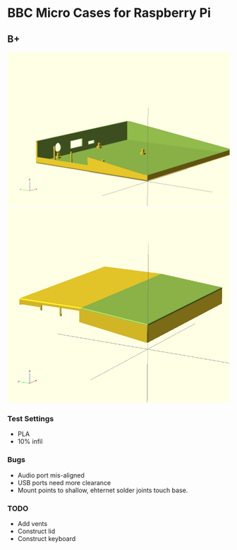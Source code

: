 # BBC Micro Cases for Raspberry Pi

## B+

![B+ Base](https://github.com/chrisabird/bbc_micro_pi_cases/raw/master/base_image.png "B+ Base")
![B+ Lid](https://github.com/chrisabird/bbc_micro_pi_cases/raw/master/lid_image.png "B+ Lid")

### Test Settings
 * PLA
 * 10% infil

### Bugs
 * Audio port mis-aligned
 * USB ports need more clearance
 * Mount points to shallow, ehternet solder joints touch base. 

### TODO
 * Add vents 
 * Construct lid
 * Construct keyboard 
